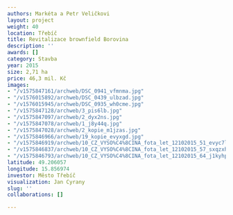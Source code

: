 ```yaml
---
authors: Markéta a Petr Veličkovi
layout: project
weight: 40
location: Třebíč
title: Revitalizace brownfield Borovina
description: ''
awards: []
category: Stavba
year: 2015
size: 2,71 ha
price: 46,3 mil. Kč
images:
- "/v1575847161/archweb/DSC_0941_vfmnma.jpg"
- "/v1576015892/archweb/DSC_0439_ulbzad.jpg"
- "/v1576015945/archweb/DSC_0935_wh0cme.jpg"
- "/v1575847128/archweb/3_pis6lb.jpg"
- "/v1575847097/archweb/2_dyx2ns.jpg"
- "/v1575847078/archweb/1_j8y44q.jpg"
- "/v1575847028/archweb/2_kopie_m1jzas.jpg"
- "/v1575846966/archweb/19_kopie_evyxgd.jpg"
- "/v1575846919/archweb/10_CZ_VYSO%C4%8CINA_fota_let_12102015_51_evyc7l.jpg"
- "/v1575846837/archweb/10_CZ_VYSO%C4%8CINA_fota_let_12102015_57_sxqzxh.jpg"
- "/v1575846793/archweb/10_CZ_VYSO%C4%8CINA_fota_let_12102015_64_j1kyhp.jpg"
latitude: 49.206057
longitude: 15.856974
investor: Město Třebíč
visualization: Jan Cyrany
slug: ''
collaborations: []

---
```

